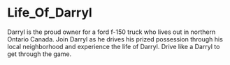 # Life_Of_Darryl
Darryl is the proud owner for a ford f-150 truck who lives out in northern Ontario Canada. Join Darryl as he drives his prized possession through his local neighborhood and experience the life of Darryl. Drive like a Darryl to get through the game.
